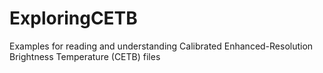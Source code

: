 # ExploringCETB
Examples for reading and understanding Calibrated Enhanced-Resolution Brightness Temperature (CETB) files
